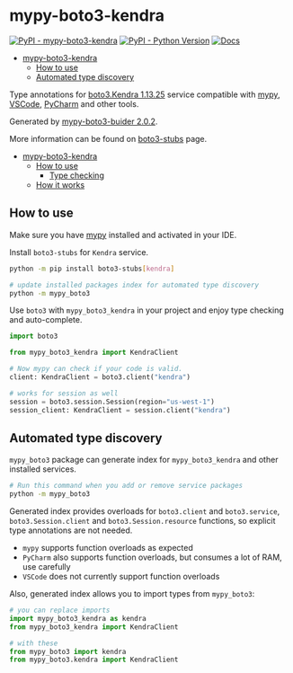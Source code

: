 # mypy-boto3-kendra

[![PyPI - mypy-boto3-kendra](https://img.shields.io/pypi/v/mypy-boto3-kendra.svg?color=blue)](https://pypi.org/project/mypy-boto3-kendra)
[![PyPI - Python Version](https://img.shields.io/pypi/pyversions/mypy-boto3-kendra.svg?color=blue)](https://pypi.org/project/mypy-boto3-kendra)
[![Docs](https://img.shields.io/readthedocs/mypy-boto3-builder.svg?color=blue)](https://mypy-boto3-builder.readthedocs.io/)

- [mypy-boto3-kendra](#mypy-boto3-kendra)
  - [How to use](#how-to-use)
  - [Automated type discovery](#automated-type-discovery)


Type annotations for
[boto3.Kendra 1.13.25](https://boto3.amazonaws.com/v1/documentation/api/1.13.25/reference/services/kendra.html#Kendra) service
compatible with [mypy](https://github.com/python/mypy), [VSCode](https://code.visualstudio.com/),
[PyCharm](https://www.jetbrains.com/pycharm/) and other tools.

Generated by [mypy-boto3-buider 2.0.2](https://github.com/vemel/mypy_boto3_builder).

More information can be found on [boto3-stubs](https://pypi.org/project/boto3-stubs/) page.

- [mypy-boto3-kendra](#mypy-boto3-kendra)
  - [How to use](#how-to-use)
    - [Type checking](#type-checking)
  - [How it works](#how-it-works)

## How to use

Make sure you have [mypy](https://github.com/python/mypy) installed and activated in your IDE.

Install `boto3-stubs` for `Kendra` service.

```bash
python -m pip install boto3-stubs[kendra]

# update installed packages index for automated type discovery
python -m mypy_boto3
```

Use `boto3` with `mypy_boto3_kendra` in your project and enjoy type checking and auto-complete.

```python
import boto3

from mypy_boto3_kendra import KendraClient

# Now mypy can check if your code is valid.
client: KendraClient = boto3.client("kendra")

# works for session as well
session = boto3.session.Session(region="us-west-1")
session_client: KendraClient = session.client("kendra")

```

## Automated type discovery

`mypy_boto3` package can generate index for `mypy_boto3_kendra` and other installed services.

```bash
# Run this command when you add or remove service packages
python -m mypy_boto3
```

Generated index provides overloads for `boto3.client` and `boto3.service`,
`boto3.Session.client` and `boto3.Session.resource` functions,
so explicit type annotations are not needed.

- `mypy` supports function overloads as expected
- `PyCharm` also supports function overloads, but consumes a lot of RAM, use carefully
- `VSCode` does not currently support function overloads

Also, generated index allows you to import types from `mypy_boto3`:

```python
# you can replace imports
import mypy_boto3_kendra as kendra
from mypy_boto3_kendra import KendraClient

# with these
from mypy_boto3 import kendra
from mypy_boto3.kendra import KendraClient
```